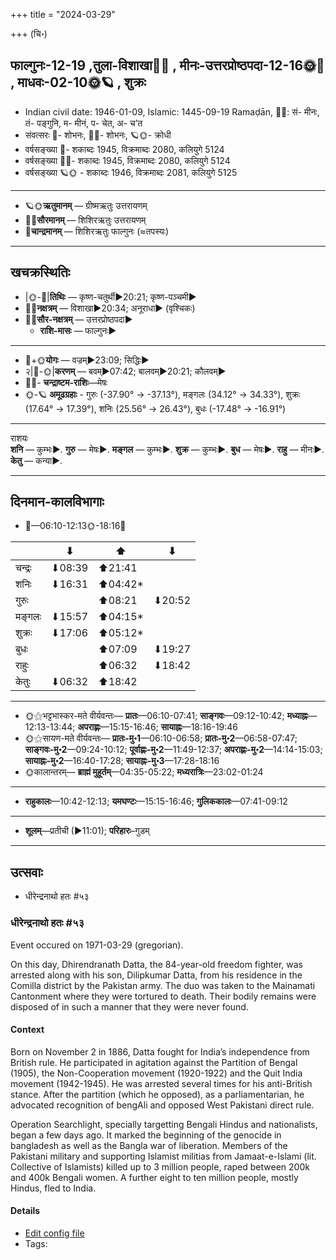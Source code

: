 +++
title = "2024-03-29"

+++
(चि॰)
## फाल्गुनः-12-19  ,तुला-विशाखा🌛🌌  ,  मीनः-उत्तरप्रोष्ठपदा-12-16🌞🌌  ,  माधवः-02-10🌞🪐  , शुक्रः
- Indian civil date: 1946-01-09, Islamic: 1445-09-19 Ramaḍān, 🌌🌞: सं- मीनः, तं- पङ्गुनि, म- मीनं, प- चेत, अ- च’त
- संवत्सरः 🌛- शोभनः, 🌌🌞- शोभनः, 🪐🌞- क्रोधी
- वर्षसङ्ख्या 🌛- शकाब्दः 1945, विक्रमाब्दः 2080, कलियुगे 5124
- वर्षसङ्ख्या 🌌🌞- शकाब्दः 1945, विक्रमाब्दः 2080, कलियुगे 5124
- वर्षसङ्ख्या 🪐🌞 - शकाब्दः 1946, विक्रमाब्दः 2081, कलियुगे 5125
___________________
- 🪐🌞**ऋतुमानम्** — ग्रीष्मऋतुः उत्तरायणम्
- 🌌🌞**सौरमानम्** — शिशिरऋतुः उत्तरायणम्
- 🌛**चान्द्रमानम्** — शिशिरऋतुः फाल्गुनः (≈तपस्यः)
___________________


## खचक्रस्थितिः
- |🌞-🌛|**तिथिः** — कृष्ण-चतुर्थी►20:21; कृष्ण-पञ्चमी►  
- 🌌🌛**नक्षत्रम्** — विशाखा►20:34; अनूराधा► (वृश्चिकः)  
- 🌌🌞**सौर-नक्षत्रम्** — उत्तरप्रोष्ठपदा►  
  - **राशि-मासः** — फाल्गुनः► 
___________________
- 🌛+🌞**योगः** — वज्रम्►23:09; सिद्धिः►  
- २|🌛-🌞|**करणम्** — बवम्►07:42; बालवम्►20:21; कौलवम्►  
- 🌌🌛- **चन्द्राष्टम-राशिः**—मेषः  
- 🌞-🪐 **अमूढग्रहाः** - गुरुः (-37.90° → -37.13°), मङ्गलः (34.12° → 34.33°), शुक्रः (17.64° → 17.39°), शनिः (25.56° → 26.43°), बुधः (-17.48° → -16.91°)
___________________
राशयः  
**शनि** — कुम्भः►. **गुरु** — मेषः►. **मङ्गल** — कुम्भः►. **शुक्र** — कुम्भः►. **बुध** — मेषः►. **राहु** — मीनः►. **केतु** — कन्या►. 
___________________


## दिनमान-कालविभागाः
- 🌅—06:10-12:13🌞-18:16🌇  

|      |⬇     |⬆     |⬇     |
|------|-----|-----|------|
|चन्द्रः|⬇08:39 |⬆21:41 |     |
|शनिः   |⬇16:31 |⬆04:42*|     |
|गुरुः  |     |⬆08:21 |⬇20:52 |
|मङ्गलः |⬇15:57 |⬆04:15*|     |
|शुक्रः |⬇17:06 |⬆05:12*|     |
|बुधः   |     |⬆07:09 |⬇19:27 |
|राहुः  |     |⬆06:32 |⬇18:42 |
|केतुः  |⬇06:32 |⬆18:42 |     |
___________________
- 🌞⚝भट्टभास्कर-मते वीर्यवन्तः— **प्रातः**—06:10-07:41; **साङ्गवः**—09:12-10:42; **मध्याह्नः**—12:13-13:44; **अपराह्णः**—15:15-16:46; **सायाह्नः**—18:16-19:46  
- 🌞⚝सायण-मते वीर्यवन्तः— **प्रातः-मु॰1**—06:10-06:58; **प्रातः-मु॰2**—06:58-07:47; **साङ्गवः-मु॰2**—09:24-10:12; **पूर्वाह्णः-मु॰2**—11:49-12:37; **अपराह्णः-मु॰2**—14:14-15:03; **सायाह्नः-मु॰2**—16:40-17:28; **सायाह्नः-मु॰3**—17:28-18:16  
- 🌞कालान्तरम्— **ब्राह्मं मुहूर्तम्**—04:35-05:22; **मध्यरात्रिः**—23:02-01:24  
___________________
- **राहुकालः**—10:42-12:13; **यमघण्टः**—15:15-16:46; **गुलिककालः**—07:41-09:12  
___________________
- **शूलम्**—प्रतीची (►11:01); **परिहारः**–गुडम्  
___________________

## उत्सवाः
- धीरेन्द्रनाथो हतः #५३
### धीरेन्द्रनाथो हतः #५३

Event occured on 1971-03-29 (gregorian). 

On this day, Dhirendranath Datta, the 84-year-old freedom fighter, was arrested along with his son, Dilipkumar Datta, from his residence in the Comilla district by the Pakistan army. The duo was taken to the Mainamati Cantonment where they were tortured to death. Their bodily remains were disposed of in such a manner that they were never found.

#### Context
Born on November 2 in 1886, Datta fought for India’s independence from British rule. He participated in agitation against the Partition of Bengal (1905), the Non-Cooperation movement (1920-1922) and the Quit India movement (1942-1945). He was arrested several times for his anti-British stance. After the partition (which he opposed), as a parliamentarian, he advocated recognition of bengAli and opposed West Pakistani direct rule.

Operation Searchlight, specially targetting Bengali Hindus and nationalists, began a few days ago. It marked the beginning of the genocide in bangladesh as well as the Bangla war of liberation. Members of the Pakistani military and supporting Islamist militias from Jamaat-e-Islami (lit. Collective of Islamists) killed up to 3 million people, raped between 200k and 400k Bengali women. A further eight to ten million people, mostly Hindus, fled to India.

#### Details
- [Edit config file](https://github.com/jyotisham/adyatithi/blob/master/mahApuruSha/xatra-later/gregorian/day/03/29/dhIrendranAtho_hataH.toml)
- Tags: 


